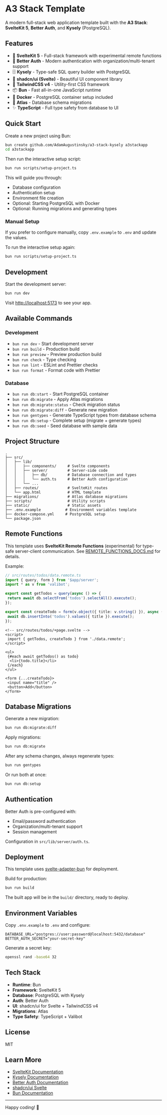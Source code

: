# A3 Stack Template

A modern full-stack web application template built with the **A3 Stack**: **SvelteKit 5**, **Better Auth**, and **Kysely** (PostgreSQL).

## Features

- 🚀 **SvelteKit 5** - Full-stack framework with experimental remote functions
- 🔐 **Better Auth** - Modern authentication with organization/multi-tenant support
- 🗄️ **Kysely** - Type-safe SQL query builder with PostgreSQL
- 🎨 **shadcn/ui (Svelte)** - Beautiful UI component library
- 🎯 **TailwindCSS v4** - Utility-first CSS framework
- 📦 **Bun** - Fast all-in-one JavaScript runtime
- 🐳 **Docker** - PostgreSQL container setup included
- 🔄 **Atlas** - Database schema migrations
- ✨ **TypeScript** - Full type safety from database to UI

## Quick Start

Create a new project using Bun:

```bash
bun create github.com/AdamAugustinsky/a3-stack-kysely a3stackapp
cd a3stackapp
```

Then run the interactive setup script:

```bash
bun run scripts/setup-project.ts
```

This will guide you through:

- Database configuration
- Authentication setup
- Environment file creation
- Optional: Starting PostgreSQL with Docker
- Optional: Running migrations and generating types

### Manual Setup

If you prefer to configure manually, copy `.env.example` to `.env` and update the values.

To run the interactive setup again:

```bash
bun run scripts/setup-project.ts
```

## Development

Start the development server:

```bash
bun run dev
```

Visit [http://localhost:5173](http://localhost:5173) to see your app.

## Available Commands

### Development

- `bun run dev` - Start development server
- `bun run build` - Production build
- `bun run preview` - Preview production build
- `bun run check` - Type checking
- `bun run lint` - ESLint and Prettier checks
- `bun run format` - Format code with Prettier

### Database

- `bun run db:start` - Start PostgreSQL container
- `bun run db:migrate` - Apply Atlas migrations
- `bun run db:migrate:status` - Check migration status
- `bun run db:migrate:diff` - Generate new migration
- `bun run gentypes` - Generate TypeScript types from database schema
- `bun run db:setup` - Complete setup (migrate + generate types)
- `bun run db:seed` - Seed database with sample data

## Project Structure

```
.
├── src/
│   ├── lib/
│   │   ├── components/     # Svelte components
│   │   ├── server/         # Server-side code
│   │   │   ├── db/         # Database connection and types
│   │   │   └── auth.ts     # Better Auth configuration
│   │   └── ...
│   ├── routes/             # SvelteKit routes
│   └── app.html            # HTML template
├── migrations/             # Atlas database migrations
├── scripts/                # Utility scripts
├── static/                 # Static assets
├── .env.example           # Environment variables template
├── docker-compose.yml     # PostgreSQL setup
└── package.json
```

## Remote Functions

This template uses **SvelteKit Remote Functions** (experimental) for type-safe server-client communication. See [REMOTE_FUNCTIONS_DOCS.md](./REMOTE_FUNCTIONS_DOCS.md) for details.

Example:

```typescript
// src/routes/todos/data.remote.ts
import { query, form } from '$app/server';
import * as v from 'valibot';

export const getTodos = query(async () => {
 return await db.selectFrom('todos').selectAll().execute();
});

export const createTodo = form(v.object({ title: v.string() }), async ({ title }) => {
 await db.insertInto('todos').values({ title }).execute();
});
```

```svelte
<!-- src/routes/todos/+page.svelte -->
<script>
 import { getTodos, createTodo } from './data.remote';
</script>

<ul>
 {#each await getTodos() as todo}
  <li>{todo.title}</li>
 {/each}
</ul>

<form {...createTodo}>
 <input name="title" />
 <button>Add</button>
</form>
```

## Database Migrations

Generate a new migration:

```bash
bun run db:migrate:diff
```

Apply migrations:

```bash
bun run db:migrate
```

After any schema changes, always regenerate types:

```bash
bun run gentypes
```

Or run both at once:

```bash
bun run db:setup
```

## Authentication

Better Auth is pre-configured with:

- Email/password authentication
- Organization/multi-tenant support
- Session management

Configuration in `src/lib/server/auth.ts`.

## Deployment

This template uses [svelte-adapter-bun](https://github.com/gornostay25/svelte-adapter-bun) for deployment.

Build for production:

```bash
bun run build
```

The built app will be in the `build/` directory, ready to deploy.

## Environment Variables

Copy `.env.example` to `.env` and configure:

```env
DATABASE_URL="postgres://user:password@localhost:5432/database"
BETTER_AUTH_SECRET="your-secret-key"
```

Generate a secret key:

```bash
openssl rand -base64 32
```

## Tech Stack

- **Runtime**: Bun
- **Framework**: SvelteKit 5
- **Database**: PostgreSQL with Kysely
- **Auth**: Better Auth
- **UI**: shadcn/ui for Svelte + TailwindCSS v4
- **Migrations**: Atlas
- **Type Safety**: TypeScript + Valibot

## License

MIT

## Learn More

- [SvelteKit Documentation](https://kit.svelte.dev)
- [Kysely Documentation](https://kysely.dev)
- [Better Auth Documentation](https://www.better-auth.com)
- [shadcn/ui Svelte](https://shadcn-svelte.com)
- [Bun Documentation](https://bun.sh)

---

Happy coding! 🚀

